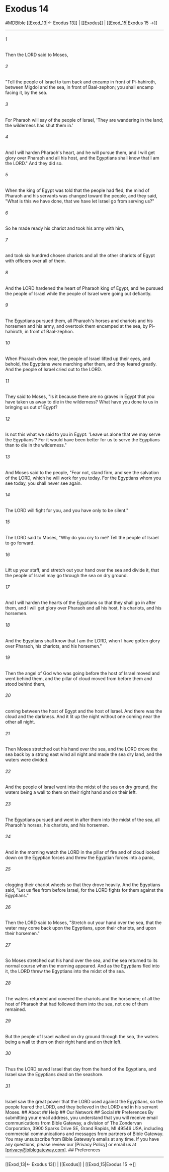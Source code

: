 # Exodus 14
#MDBible
[[Exod_13|← Exodus 13]] | [[Exodus]] | [[Exod_15|Exodus 15 →]]

***






###### 1 


Then the LORD said to Moses, 





###### 2 


"Tell the people of Israel to turn back and encamp in front of Pi-hahiroth, between Migdol and the sea, in front of Baal-zephon; you shall encamp facing it, by the sea. 





###### 3 


For Pharaoh will say of the people of Israel, 'They are wandering in the land; the wilderness has shut them in.' 





###### 4 


And I will harden Pharaoh's heart, and he will pursue them, and I will get glory over Pharaoh and all his host, and the Egyptians shall know that I am the LORD." And they did so. 





###### 5 


When the king of Egypt was told that the people had fled, the mind of Pharaoh and his servants was changed toward the people, and they said, "What is this we have done, that we have let Israel go from serving us?" 





###### 6 


So he made ready his chariot and took his army with him, 





###### 7 


and took six hundred chosen chariots and all the other chariots of Egypt with officers over all of them. 





###### 8 


And the LORD hardened the heart of Pharaoh king of Egypt, and he pursued the people of Israel while the people of Israel were going out defiantly. 





###### 9 


The Egyptians pursued them, all Pharaoh's horses and chariots and his horsemen and his army, and overtook them encamped at the sea, by Pi-hahiroth, in front of Baal-zephon. 





###### 10 


When Pharaoh drew near, the people of Israel lifted up their eyes, and behold, the Egyptians were marching after them, and they feared greatly. And the people of Israel cried out to the LORD. 





###### 11 


They said to Moses, "Is it because there are no graves in Egypt that you have taken us away to die in the wilderness? What have you done to us in bringing us out of Egypt? 





###### 12 


Is not this what we said to you in Egypt: 'Leave us alone that we may serve the Egyptians'? For it would have been better for us to serve the Egyptians than to die in the wilderness." 





###### 13 


And Moses said to the people, "Fear not, stand firm, and see the salvation of the LORD, which he will work for you today. For the Egyptians whom you see today, you shall never see again. 





###### 14 


The LORD will fight for you, and you have only to be silent." 





###### 15 


The LORD said to Moses, "Why do you cry to me? Tell the people of Israel to go forward. 





###### 16 


Lift up your staff, and stretch out your hand over the sea and divide it, that the people of Israel may go through the sea on dry ground. 





###### 17 


And I will harden the hearts of the Egyptians so that they shall go in after them, and I will get glory over Pharaoh and all his host, his chariots, and his horsemen. 





###### 18 


And the Egyptians shall know that I am the LORD, when I have gotten glory over Pharaoh, his chariots, and his horsemen." 





###### 19 


Then the angel of God who was going before the host of Israel moved and went behind them, and the pillar of cloud moved from before them and stood behind them, 





###### 20 


coming between the host of Egypt and the host of Israel. And there was the cloud and the darkness. And it lit up the night without one coming near the other all night. 





###### 21 


Then Moses stretched out his hand over the sea, and the LORD drove the sea back by a strong east wind all night and made the sea dry land, and the waters were divided. 





###### 22 


And the people of Israel went into the midst of the sea on dry ground, the waters being a wall to them on their right hand and on their left. 





###### 23 


The Egyptians pursued and went in after them into the midst of the sea, all Pharaoh's horses, his chariots, and his horsemen. 





###### 24 


And in the morning watch the LORD in the pillar of fire and of cloud looked down on the Egyptian forces and threw the Egyptian forces into a panic, 





###### 25 


clogging their chariot wheels so that they drove heavily. And the Egyptians said, "Let us flee from before Israel, for the LORD fights for them against the Egyptians." 





###### 26 


Then the LORD said to Moses, "Stretch out your hand over the sea, that the water may come back upon the Egyptians, upon their chariots, and upon their horsemen." 





###### 27 


So Moses stretched out his hand over the sea, and the sea returned to its normal course when the morning appeared. And as the Egyptians fled into it, the LORD threw the Egyptians into the midst of the sea. 





###### 28 


The waters returned and covered the chariots and the horsemen; of all the host of Pharaoh that had followed them into the sea, not one of them remained. 





###### 29 


But the people of Israel walked on dry ground through the sea, the waters being a wall to them on their right hand and on their left. 





###### 30 


Thus the LORD saved Israel that day from the hand of the Egyptians, and Israel saw the Egyptians dead on the seashore. 





###### 31 


Israel saw the great power that the LORD used against the Egyptians, so the people feared the LORD, and they believed in the LORD and in his servant Moses. ## About ## Help ## Our Network ## Social ## Preferences By submitting your email address, you understand that you will receive email communications from Bible Gateway, a division of The Zondervan Corporation, 3900 Sparks Drive SE, Grand Rapids, MI 49546 USA, including commercial communications and messages from partners of Bible Gateway. You may unsubscribe from Bible Gateway&rsquo;s emails at any time. If you have any questions, please review our [Privacy Policy] or email us at [privacy@biblegateway.com]. ## Preferences

***

[[Exod_13|← Exodus 13]] | [[Exodus]] | [[Exod_15|Exodus 15 →]]
